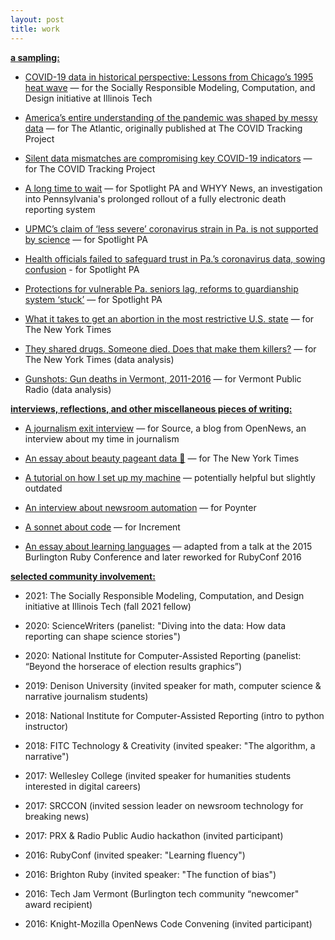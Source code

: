 ```yaml
---
layout: post
title: work
---
```

**<u>a sampling:</u>**

- [COVID-19 data in historical perspective: Lessons from Chicago’s 1995 heat wave](https://soremo.library.iit.edu/index.php/Soremo/article/view/212) — for the Socially Responsible Modeling, Computation, and Design initiative at Illinois Tech 

- [America’s entire understanding of the pandemic was shaped by messy data](https://www.theatlantic.com/science/archive/2021/05/pandemic-data-america-messy/618987/) — for The Atlantic, originally published at The COVID Tracking Project

- [Silent data mismatches are compromising key COVID-19 indicators](https://covidtracking.com/analysis-updates/silent-data-mismatches-are-compromising-key-covid-19-indicators) — for The COVID Tracking Project

- [A long time to wait](https://www.spotlightpa.org/news/2020/09/pa-coronavirus-deaths-reporting-edrs/) — for Spotlight PA and WHYY News, an investigation into Pennsylvania's prolonged rollout of a fully electronic death reporting system

- [UPMC’s claim of ‘less severe’ coronavirus strain in Pa. is not supported by science](https://www.spotlightpa.org/news/2020/07/coronavirus-less-severe-strain-pennsylvania-upmc-claim/) — for Spotlight PA

- [Health officials failed to safeguard trust in Pa.’s coronavirus data, sowing confusion](https://www.spotlightpa.org/news/2020/06/pennsylvania-coronavirus-data-death-cases-confusion/) - for Spotlight PA

- [Protections for vulnerable Pa. seniors lag, reforms to guardianship system ‘stuck’](https://www.spotlightpa.org/news/2020/03/pennsylvania-supreme-court-guardianship-seniors/) — for Spotlight PA

- [What it takes to get an abortion in the most restrictive U.S. state](https://www.nytimes.com/interactive/2018/07/20/us/mississippi-abortion-restrictions.html) — for The New York Times 

- [They shared drugs. Someone died. Does that make them killers?](https://www.nytimes.com/2018/05/25/us/drug-overdose-prosecution-crime.html) — for The New York Times (data analysis)

- [Gunshots: Gun deaths in Vermont, 2011-2016](https://projects.vpr.org/gunshots-vermont-gun-data/) — for Vermont Public Radio (data analysis)



**<u>interviews, reflections, and other miscellaneous pieces of writing:</u>**

- [A journalism exit interview](https://source.opennews.org/articles/exit-interviews-sara-simon/) — for Source, a blog from OpenNews, an interview about my time in journalism

- [An essay about beauty pageant data 👑](https://www.nytimes.com/2018/09/12/insider/miss-america-data-software.html) — for The New York Times

- [A tutorial on how I set up my machine](https://open.nytimes.com/set-up-your-mac-like-an-interactive-news-developer-bb8d2c4097e5) — potentially helpful but slightly outdated

- [An interview about newsroom automation](https://www.poynter.org/tech-tools/2016/you-can-steal-sara-simons-sewage-bot-and-everything-else-she-makes/) — for Poynter

- [A sonnet about code](https://increment.com/programming-languages/code-poetry/) — for Increment

- [An essay about learning languages](https://medium.com/@sarambsimon/learning-fluency-672988a7ae52) — adapted from a talk at the 2015 Burlington Ruby Conference and later reworked for RubyConf 2016



**<u>selected community involvement:</u>**

- 2021: The Socially Responsible Modeling, Computation, and Design initiative at Illinois Tech (fall 2021 fellow)

- 2020: ScienceWriters (panelist: "Diving into the data: How data reporting can shape science stories")

- 2020: National Institute for Computer-Assisted Reporting (panelist: “Beyond the horserace of election results graphics”)

- 2019: Denison University (invited speaker for math, computer science & narrative journalism students)

- 2018: National Institute for Computer-Assisted Reporting (intro to python instructor)

- 2018: FITC Technology & Creativity (invited speaker: "The algorithm, a narrative")

- 2017: Wellesley College (invited speaker for humanities students interested in digital careers)

- 2017: SRCCON (invited session leader on newsroom technology for breaking news) 

- 2017: PRX & Radio Public Audio hackathon (invited participant)

- 2016: RubyConf (invited speaker: "Learning fluency")

- 2016: Brighton Ruby (invited speaker: "The function of bias")

- 2016: Tech Jam Vermont (Burlington tech community “newcomer" award recipient)

- 2016: Knight-Mozilla OpenNews Code Convening (invited participant)
